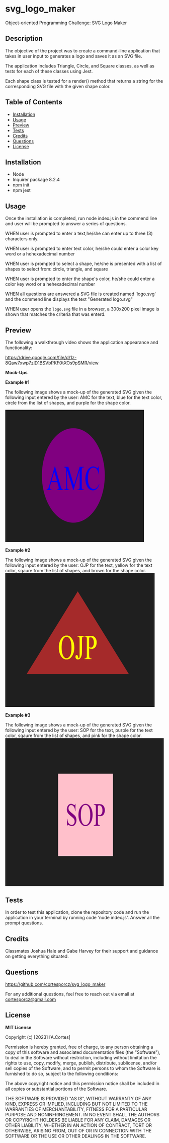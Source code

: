 # svg_logo_maker
Object-oriented Programming Challenge: SVG Logo Maker

## Description

The objective of the project was to create a command-line application that takes in user input to generates a logo and saves it as an SVG file.

The application includes Triangle, Circle, and Square classes, as well as tests for each of these classes using Jest. 

Each shape class is tested for a render() method that returns a string for the corresponding SVG file with the given shape color.



## Table of Contents

* [Installation](#installation)
* [Usage](#usage)
* [Preview](#preview)
* [Tests](#tests)
* [Credits](#credits)
* [Questions](#links)
* [License](#license)


## Installation 


- Node 
- Inquirer package 8.2.4
- npm init
- npm jest

## Usage

Once the installation is completed, run node index.js in the commend line and user will be prompted to answer a series of questions.


WHEN user is prompted to enter a text,he/she can enter up to three (3) characters only.

WHEN user is prompted to enter text color, he/she could enter a color key word or a hehexadecimal number

WHEN user is prompted to select a shape, he/she is presented with a list of shapes to select from: circle, triangle, and square

WHEN user is prompted to enter the shape's color, he/she could enter a color key word or a hehexadecimal number

WHEN all questions are answered a SVG file is created named 'logo.svg' and the commend line displays the text "Generated logo.svg"

WHEN user opens the `logo.svg` file in a browser, a 300x200 pixel image is shown that matches the criteria that was enterd. 

## Preview

The following a walkthrough video shows the application appearance and functionality:


https://drive.google.com/file/d/1z-8Qaw7xwp7zlD1BSVbPKF0tXOs9pSMR/view

 **Mock-Ups**
 
 
 **Example #1**

The following image shows a mock-up of the generated SVG given the following input entered by the user: AMC for the text, blue for the text color, circle from the list of shapes, and purple for the shape color.  

![Image showing a purple circle with blue text that reads "AMC"](./examples/amcsvg.png)

 **Example #2**

The following image shows a mock-up of the generated SVG given the following input entered by the user: OJP for the text, yellow for the text color, sqaure from the list of shapes, and brown for the shape color. 
![Image showing a purple square with white text that reads "OJP"](./examples/ojpsvg.png)

**Example #3**

The following image shows a mock-up of the generated SVG given the following input entered by the user: SOP for the text, purple for the text color, sqaure from the list of shapes, and pink for the shape color. 
![Image showing a purple square with white text that reads "SOP"](./examples/sopsvg.png)


## Tests

In order to test this application, clone the repository code and run the application in your terminal by running code 'node index.js'. Answer all the prompt questions.  

## Credits

 Classmates Joshua Hale and Gabe Harvey for their support and guidance on getting everything situated.

## Questions

https://github.com/cortesporcz/svg_logo_maker

For any additional questions, feel free to reach out via email at [cortesporcz@gmail.com](mailto:cortesporcz@gmail.com)

## License

**MIT License**

Copyright (c) [2023] [A.Cortes]

Permission is hereby granted, free of charge, to any person obtaining a copy of this software and associated documentation files (the "Software"), to deal in the Software without restriction, including without limitation the rights to use, copy, modify, merge, publish, distribute, sublicense, and/or sell copies of the Software, and to permit persons to whom the Software is furnished to do so, subject to the following conditions:

The above copyright notice and this permission notice shall be included in all copies or substantial portions of the Software.

THE SOFTWARE IS PROVIDED "AS IS", WITHOUT WARRANTY OF ANY KIND, EXPRESS OR IMPLIED, INCLUDING BUT NOT LIMITED TO THE WARRANTIES OF MERCHANTABILITY, FITNESS FOR A PARTICULAR PURPOSE AND NONINFRINGEMENT. IN NO EVENT SHALL THE AUTHORS OR COPYRIGHT HOLDERS BE LIABLE FOR ANY CLAIM, DAMAGES OR OTHER LIABILITY, WHETHER IN AN ACTION OF CONTRACT, TORT OR OTHERWISE, ARISING FROM, OUT OF OR IN CONNECTION WITH THE SOFTWARE OR THE USE OR OTHER DEALINGS IN THE SOFTWARE.



